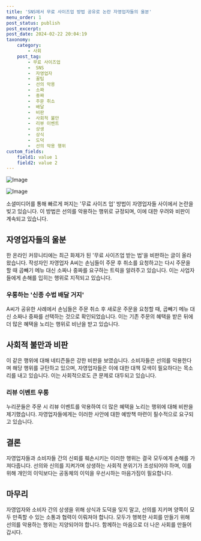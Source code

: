 ```yaml
---
title: 'SNS에서 무료 사이즈업 방법 공유로 논란 자영업자들의 울분'
menu_order: 1
post_status: publish
post_excerpt: 
post_date: 2024-02-22 20:04:19
taxonomy:
    category:
        - 사회
    post_tag:
        - 무료 사이즈업
        -  SNS
        -  자영업자
        -  꿀팁
        -  선의 악용
        -  소짜
        -  중짜
        -  주문 취소
        -  배달
        -  비판
        -  사회적 불만
        -  리뷰 이벤트
        -  상생
        -  상식
        -  도덕
        -  선의 악용 행위
custom_fields:
    field1: value 1
    field2: value 2
---
```


![Image](https://imgnews.pstatic.net/image/277/2024/02/21/0005382848_001_20240222094509274.jpeg?type=w647)

![Image](https://imgnews.pstatic.net/image/277/2024/02/21/0005382848_002_20240222094509305.png?type=w647)

소셜미디어를 통해 빠르게 퍼지는 '무료 사이즈 업' 방법이 자영업자들 사이에서 논란을 빚고 있습니다. 이 방법은 선의를 악용하는 행위로 규정되며, 이에 대한 우려와 비판이 계속되고 있습니다.
## 자영업자들의 울분
한 온라인 커뮤니티에는 최근 화제가 된 '무료 사이즈업 받는 법'을 비판하는 글이 올라왔습니다. 작성자인 자영업자 A씨는 손님들이 주문 후 취소를 요청하고는 다시 주문을 할 때 곱빼기 메뉴 대신 소짜나 중짜를 요구하는 트릭을 알려주고 있습니다. 이는 사업자들에게 손해를 입히는 행위로 지적되고 있습니다.
### 우롱하는 '신종 수법 배달 거지'
A씨가 공유한 사례에서 손님들은 주문 취소 후 새로운 주문을 요청할 때, 곱빼기 메뉴 대신 소짜나 중짜를 선택하는 것으로 확인되었습니다. 이는 기존 주문의 혜택을 받은 뒤에 더 많은 혜택을 노리는 행위로 비난을 받고 있습니다.
## 사회적 불만과 비판
이 같은 행위에 대해 네티즌들은 강한 비판을 보였습니다. 소비자들은 선의를 악용한다며 해당 행위를 규탄하고 있으며, 자영업자들은 이에 대한 대책 모색이 필요하다는 목소리를 내고 있습니다. 이는 사회적으로도 큰 문제로 대두되고 있습니다.
### 리뷰 이벤트 우롱
누리꾼들은 주문 시 리뷰 이벤트를 악용하여 더 많은 혜택을 노리는 행위에 대해 비판을 제기했습니다. 자영업자들에게는 이러한 사안에 대한 예방책 마련이 필수적으로 요구되고 있습니다.
## 결론
자영업자들과 소비자들 간의 신뢰를 훼손시키는 이러한 행위는 결국 모두에게 손해를 가져다줍니다. 선의와 신의를 지켜가며 상생하는 사회적 분위기가 조성되어야 하며, 이를 위해 개인의 이익보다는 공동체의 이익을 우선시하는 마음가짐이 필요합니다.
## 마무리
자영업자와 소비자 간의 상생을 위해 상식과 도덕을 잊지 말고, 선의를 지키며 양쪽이 모두 만족할 수 있는 소통과 협력이 이뤄져야 합니다. 모두가 행복한 사회를 만들기 위해 선의를 악용하는 행위는 지양되어야 합니다. 함께하는 마음으로 더 나은 사회를 만들어갑시다.
